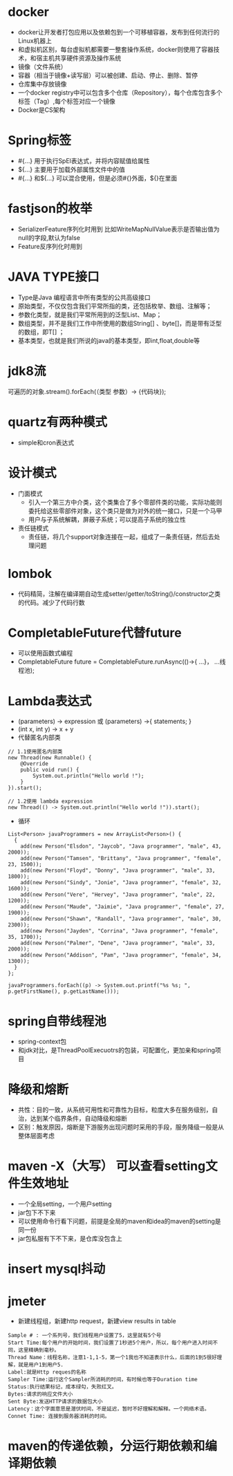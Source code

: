 # docker
+ docker让开发者打包应用以及依赖包到一个可移植容器，发布到任何流行的Linux机器上
+ 和虚拟机区别，每台虚拟机都需要一整套操作系统，docker则使用了容器技术，和宿主机共享硬件资源及操作系统
+ 镜像（文件系统）
+ 容器（相当于镜像+读写层）可以被创建、启动、停止、删除、暂停
+ 仓库集中存放镜像
+ 一个docker registry中可以包含多个仓库（Repository），每个仓库包含多个标签（Tag）,每个标签对应一个镜像
+ Docker是CS架构

# Spring标签
+ \#{…} 用于执行SpEl表达式，并将内容赋值给属性
+ ${…} 主要用于加载外部属性文件中的值
+ \#{…} 和${…} 可以混合使用，但是必须#{}外面，${}在里面

# fastjson的枚举
+ SerializerFeature序列化时用到 比如WriteMapNullValue表示是否输出值为null的字段,默认为false
+ Feature反序列化时用到

# JAVA TYPE接口
+ Type是Java 编程语言中所有类型的公共高级接口
+ 原始类型，不仅仅包含我们平常所指的类，还包括枚举、数组、注解等；
+ 参数化类型，就是我们平常所用到的泛型List、Map；
+ 数组类型，并不是我们工作中所使用的数组String[] 、byte[]，而是带有泛型的数组，即T[] ；
+ 基本类型，也就是我们所说的java的基本类型，即int,float,double等

# jdk8流
可遍历的对象.stream().forEach(（类型 参数）-> {代码块});

# quartz有两种模式
+ simple和cron表达式

# 设计模式
+ 门面模式
  + 引入一个第三方中介类，这个类集合了多个零部件类的功能，实际功能则委托给这些零部件对象，这个类只是做为对外的统一接口，只是一个马甲
  + 用户与子系统解耦，屏蔽子系统；可以提高子系统的独立性
+ 责任链模式
  + 责任链，将几个support对象连接在一起，组成了一条责任链，然后去处理问题

# lombok
+ 代码精简，注解在编译期自动生成setter/getter/toString()/constructor之类的代码。减少了代码行数

# CompletableFuture代替future
+ 可以使用函数式编程
+ CompletableFuture future = CompletableFuture.runAsync(()->{
...}， ...线程池);

# Lambda表达式
+ (parameters) -> expression 或 (parameters) ->{ statements; }
+ (int x, int y) -> x + y  
+ 代替匿名内部类
```
// 1.1使用匿名内部类  
new Thread(new Runnable() {  
    @Override  
    public void run() {  
        System.out.println("Hello world !");  
    }  
}).start();  
  
// 1.2使用 lambda expression  
new Thread(() -> System.out.println("Hello world !")).start();  
```
+ 循环
```
List<Person> javaProgrammers = new ArrayList<Person>() {  
  {  
    add(new Person("Elsdon", "Jaycob", "Java programmer", "male", 43, 2000));  
    add(new Person("Tamsen", "Brittany", "Java programmer", "female", 23, 1500));  
    add(new Person("Floyd", "Donny", "Java programmer", "male", 33, 1800));  
    add(new Person("Sindy", "Jonie", "Java programmer", "female", 32, 1600));  
    add(new Person("Vere", "Hervey", "Java programmer", "male", 22, 1200));  
    add(new Person("Maude", "Jaimie", "Java programmer", "female", 27, 1900));  
    add(new Person("Shawn", "Randall", "Java programmer", "male", 30, 2300));  
    add(new Person("Jayden", "Corrina", "Java programmer", "female", 35, 1700));  
    add(new Person("Palmer", "Dene", "Java programmer", "male", 33, 2000));  
    add(new Person("Addison", "Pam", "Java programmer", "female", 34, 1300));  
  }  
};  

javaProgrammers.forEach((p) -> System.out.printf("%s %s; ", p.getFirstName(), p.getLastName()));  
```
# spring自带线程池
+ spring-context包
+ 和jdk对比，是ThreadPoolExecuotrs的包装，可配置化，更加亲和spring项目

# 降级和熔断
+ 共性：目的一致，从系统可用性和可靠性为目标，粒度大多在服务级别，自治，达到某个临界条件，自动降级和熔断
+ 区别：触发原因，熔断是下游服务出现问题时采用的手段，服务降级一般是从整体层面考虑

# maven -X（大写） 可以查看setting文件生效地址
+ 一个全局setting，一个用户setting
+ jar包下不下来
+ 可以使用命令行看下问题，前提是全局的maven和idea的maven的setting是同一份
+ jar包私服有下不下来，是仓库没包含上

# insert mysql抖动

# jmeter
+ 新建线程组，新建http request，新建view results in table
```aidl
Sample # : 一个系列号，我们线程用户设置了5，这里就有5个号
Start Time:每个用户的开始时间，我们设置了1秒进5个用户，所以，每个用户进入时间不同，这里精确到毫秒。
Thread Name：线程名称，注意1-1,1-5，第一个1我也不知道表示什么，后面的1到5很好理解，就是用户1到用户5.
Label:就是Http reques的名称
Sampler Time:运行这个Sampler所消耗的时间，有时候也等于Duration time
Status:执行结果标记，成本绿勾，失败红叉。
Bytes:请求的响应文件大小
Sent Byte:发送HTTP请求的数据包大小
Latency：这个字面意思是潜伏时间，不是延迟，暂时不好理解和解释。一个网络术语。
Connet Time: 连接到服务器消耗的时间。
```

# maven的传递依赖，分运行期依赖和编译期依赖